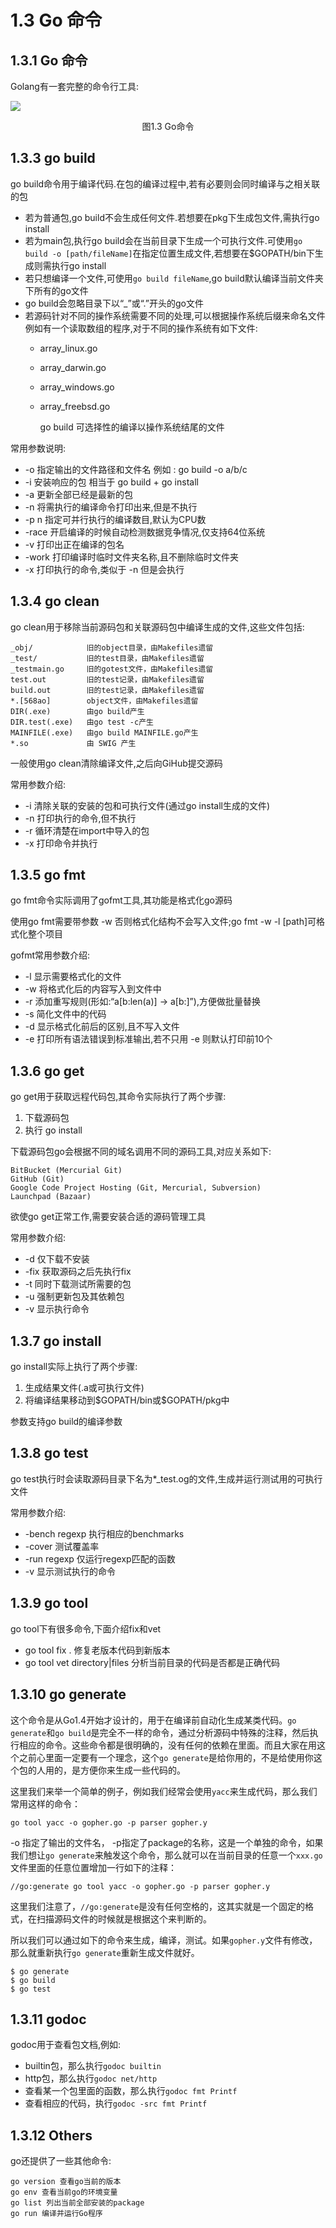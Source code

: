 # 1.3 Go 命令

## 1.3.1  Go 命令

Golang有一套完整的命令行工具:

![](images/01.3-goCLI.PNG)

<center>图1.3 Go命令</center>

## 1.3.3  go build

go build命令用于编译代码.在包的编译过程中,若有必要则会同时编译与之相关联的包

* 若为普通包,go build不会生成任何文件.若想要在pkg下生成包文件,需执行go install
* 若为main包,执行go build会在当前目录下生成一个可执行文件.可使用`go build -o [path/fileName]`在指定位置生成文件,若想要在\$GOPATH/bin下生成则需执行go install
* 若只想编译一个文件,可使用`go build fileName`,go build默认编译当前文件夹下所有的go文件
* go build会忽略目录下以“\_”或“.”开头的go文件
* 若源码针对不同的操作系统需要不同的处理,可以根据操作系统后缀来命名文件
  例如有一个读取数组的程序,对于不同的操作系统有如下文件:
  - array_linux.go
  
  - array_darwin.go
  
  - array_windows.go
  
  - array_freebsd.go 
  
    go build 可选择性的编译以操作系统结尾的文件

常用参数说明:

* -o      指定输出的文件路径和文件名 例如 : go build -o a/b/c
* -i      安装响应的包 相当于 go build + go install
* -a      更新全部已经是最新的包
* -n      将需执行的编译命令打印出来,但是不执行
* -p n    指定可并行执行的编译数目,默认为CPU数
* -race   开启编译的时候自动检测数据竞争情况,仅支持64位系统
* -v      打印出正在编译的包名
* -work   打印编译时临时文件夹名称,且不删除临时文件夹
* -x      打印执行的命令,类似于 -n 但是会执行

## 1.3.4  go clean

go clean用于移除当前源码包和关联源码包中编译生成的文件,这些文件包括:

```
_obj/            旧的object目录，由Makefiles遗留
_test/           旧的test目录，由Makefiles遗留
_testmain.go     旧的gotest文件，由Makefiles遗留
test.out         旧的test记录，由Makefiles遗留
build.out        旧的test记录，由Makefiles遗留
*.[568ao]        object文件，由Makefiles遗留
DIR(.exe)        由go build产生
DIR.test(.exe)   由go test -c产生
MAINFILE(.exe)   由go build MAINFILE.go产生
*.so             由 SWIG 产生
```

一般使用go clean清除编译文件,之后向GiHub提交源码

常用参数介绍:

* -i 清除关联的安装的包和可执行文件(通过go install生成的文件)
* -n 打印执行的命令,但不执行
* -r 循环清楚在import中导入的包
* -x 打印命令并执行

## 1.3.5  go fmt

go fmt命令实际调用了gofmt工具,其功能是格式化go源码

使用go fmt需要带参数 -w 否则格式化结构不会写入文件;go fmt -w -l [path]可格式化整个项目

gofmt常用参数介绍:

* -l 显示需要格式化的文件
* -w 将格式化后的内容写入到文件中
* -r 添加重写规则(形如:“a[b:len(a)] -> a[b:]”),方便做批量替换
* -s 简化文件中的代码
* -d 显示格式化前后的区别,且不写入文件
* -e 打印所有语法错误到标准输出,若不只用 -e 则默认打印前10个

## 1.3.6  go get

go get用于获取远程代码包,其命令实际执行了两个步骤:

1. 下载源码包
2. 执行 go install 

下载源码包go会根据不同的域名调用不同的源码工具,对应关系如下:

```
BitBucket (Mercurial Git)
GitHub (Git)
Google Code Project Hosting (Git, Mercurial, Subversion)
Launchpad (Bazaar)
```

欲使go get正常工作,需要安装合适的源码管理工具

常用参数介绍:

* -d   仅下载不安装
* -fix 获取源码之后先执行fix
* -t   同时下载测试所需要的包
* -u   强制更新包及其依赖包
* -v   显示执行命令

## 1.3.7  go install

go install实际上执行了两个步骤:

1. 生成结果文件(.a或可执行文件)
2. 将编译结果移动到\$GOPATH/bin或\$GOPATH/pkg中

参数支持go build的编译参数

## 1.3.8  go test

go test执行时会读取源码目录下名为\*\_test.og的文件,生成并运行测试用的可执行文件

常用参数介绍:

* -bench regexp 执行相应的benchmarks
* -cover        测试覆盖率
* -run regexp   仅运行regexp匹配的函数
* -v            显示测试执行的命令

## 1.3.9  go tool

go tool下有很多命令,下面介绍fix和vet

* go tool fix .               修复老版本代码到新版本
* go tool vet directory|files 分析当前目录的代码是否都是正确代码

## 1.3.10 go generate

这个命令是从Go1.4开始才设计的，用于在编译前自动化生成某类代码。`go generate`和`go build`是完全不一样的命令，通过分析源码中特殊的注释，然后执行相应的命令。这些命令都是很明确的，没有任何的依赖在里面。而且大家在用这个之前心里面一定要有一个理念，这个`go generate`是给你用的，不是给使用你这个包的人用的，是方便你来生成一些代码的。

这里我们来举一个简单的例子，例如我们经常会使用`yacc`来生成代码，那么我们常用这样的命令：

	go tool yacc -o gopher.go -p parser gopher.y

-o 指定了输出的文件名， -p指定了package的名称，这是一个单独的命令，如果我们想让`go generate`来触发这个命令，那么就可以在当前目录的任意一个`xxx.go`文件里面的任意位置增加一行如下的注释：

	//go:generate go tool yacc -o gopher.go -p parser gopher.y

这里我们注意了，`//go:generate`是没有任何空格的，这其实就是一个固定的格式，在扫描源码文件的时候就是根据这个来判断的。

所以我们可以通过如下的命令来生成，编译，测试。如果`gopher.y`文件有修改，那么就重新执行`go generate`重新生成文件就好。

	$ go generate
	$ go build
	$ go test

## 1.3.11 godoc

godoc用于查看包文档,例如:

* builtin包，那么执行`godoc builtin`
* http包，那么执行`godoc net/http`
* 查看某一个包里面的函数，那么执行`godoc fmt Printf`
* 查看相应的代码，执行`godoc -src fmt Printf`

## 1.3.12 Others

go还提供了一些其他命令:

```
go version 查看go当前的版本
go env 查看当前go的环境变量
go list 列出当前全部安装的package
go run 编译并运行Go程序
```

